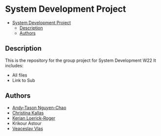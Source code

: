 # System Development Project

- [System Development Project](#system-development-project)
  - [Description](#description)
  - [Authors](#authors)

## Description

This is the repository for the group project for System Development W22
It includes:
- All files
- Link to Sub

## Authors

- [Andy-Tason Nguyen-Chao](https://github.com/DHay10)
- [Christina Kallas](https://github.com/ChristinaKs)
- [Kerian Loerick-Roger](https://github.com/kerian15)
- Krikour Astour
- [Veaceslav Vlas](https://github.com/vlasslavic)